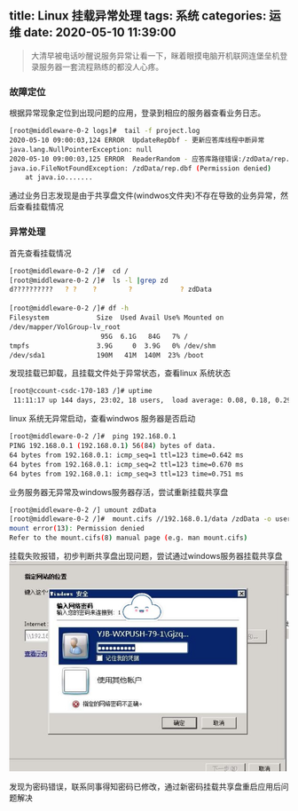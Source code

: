 title: Linux 挂载异常处理
tags: 系统
categories: 运维
date: 2020-05-10 11:39:00
---

> 大清早被电话吵醒说服务异常让看一下，眯着眼摸电脑开机联网连堡垒机登录服务器一套流程熟练的都没人心疼。


### 故障定位
根据异常现象定位到出现问题的应用，登录到相应的服务器查看业务日志。  
```bash
[root@middleware-0-2 logs]#  tail -f project.log
2020-05-10 09:00:03,124 ERROR  UpdateRepDbf - 更新应答库线程中断异常
java.lang.NullPointerException: null
2020-05-10 09:00:03,125 ERROR  ReaderRandom - 应答库路径错误:/zdData/rep.dbf,message:
java.io.FileNotFoundException: /zdData/rep.dbf (Permission denied)
	at java.io.......
```
通过业务日志发现是由于共享盘文件(windwos文件夹)不存在导致的业务异常，然后查看挂载情况

<!-- more -->
### 异常处理
首先查看挂载情况  
```bash
[root@middleware-0-2 /]#  cd /
[root@middleware-0-2 /]#  ls -l |grep zd
d??????????   ? ?    ?        ?            ? zdData

[root@middleware-0-2 /]# df -h
Filesystem            Size  Used Avail Use% Mounted on
/dev/mapper/VolGroup-lv_root
                       95G  6.1G   84G   7% /
tmpfs                 3.9G     0  3.9G   0% /dev/shm
/dev/sda1             190M   41M  140M  23% /boot
```
发现挂载已卸载，且挂载文件处于异常状态，查看linux 系统状态   
```bash
[root@ccount-csdc-170-183 /]# uptime
 11:11:17 up 144 days, 23:02, 18 users,  load average: 0.08, 0.18, 0.29
```
linux 系统无异常启动，查看windwos 服务器是否启动  
```bash
[root@middleware-0-2 /]#  ping 192.168.0.1
PING 192.168.0.1 (192.168.0.1) 56(84) bytes of data.
64 bytes from 192.168.0.1: icmp_seq=1 ttl=123 time=0.642 ms
64 bytes from 192.168.0.1: icmp_seq=2 ttl=123 time=0.670 ms
64 bytes from 192.168.0.1: icmp_seq=3 ttl=123 time=0.751 ms
```
业务服务器无异常及windows服务器存活，尝试重新挂载共享盘  
```bash
[root@middleware-0-2 /] umount zdData
[root@middleware-0-2 /]#  mount.cifs //192.168.0.1/data /zdData -o user=user,pass=pass1
mount error(13): Permission denied
Refer to the mount.cifs(8) manual page (e.g. man mount.cifs)
```
挂载失败报错，初步判断共享盘出现问题，尝试通过windows服务器挂载共享盘  
![windows挂载图片](../images/linux_mount_01.jpg)

发现为密码错误，联系同事得知密码已修改，通过新密码挂载共享盘重启应用后问题解决


